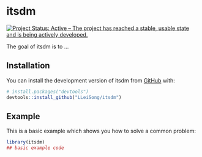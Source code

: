 
# itsdm

[![Project Status: Active – The project has reached a stable, usable state and is being actively developed.](https://www.repostatus.org/badges/latest/active.svg)](https://www.repostatus.org/#active)

<!-- badges: start -->
<!-- badges: end -->

The goal of itsdm is to ...

## Installation

You can install the development version of itsdm from [GitHub](https://github.com/) with:

``` r
# install.packages("devtools")
devtools::install_github("LLeiSong/itsdm")
```

## Example

This is a basic example which shows you how to solve a common problem:

``` r
library(itsdm)
## basic example code
```

